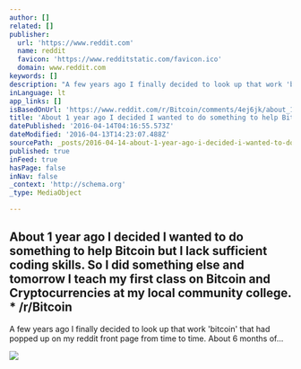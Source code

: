 ```yaml
---
author: []
related: []
publisher:
  url: 'https://www.reddit.com'
  name: reddit
  favicon: 'https://www.redditstatic.com/favicon.ico'
  domain: www.reddit.com
keywords: []
description: "A few years ago I finally decided to look up that work 'bitcoin' that had popped up on my reddit front page from time to time. About 6 months of..."
inLanguage: lt
app_links: []
isBasedOnUrl: 'https://www.reddit.com/r/Bitcoin/comments/4ej6jk/about_1_year_ago_i_decided_i_wanted_to_do/'
title: 'About 1 year ago I decided I wanted to do something to help Bitcoin but I lack sufficient coding skills. So I did something else and tomorrow I teach my first class on Bitcoin and Cryptocurrencies at my local community college. * /r/Bitcoin'
datePublished: '2016-04-14T04:16:55.573Z'
dateModified: '2016-04-13T14:23:07.488Z'
sourcePath: _posts/2016-04-14-about-1-year-ago-i-decided-i-wanted-to-do-something-to-help.md
published: true
inFeed: true
hasPage: false
inNav: false
_context: 'http://schema.org'
_type: MediaObject

---
```

<article style=""><h1>About 1 year ago I decided I wanted to do something to help Bitcoin but I lack sufficient coding skills. So I did something else and tomorrow I teach my first class on Bitcoin and Cryptocurrencies at my local community college. * /r/Bitcoin</h1><p>A few years ago I finally decided to look up that work 'bitcoin' that had popped up on my reddit front page from time to time. About 6 months of...</p><img src="https://www.redditstatic.com/icon.png" /></article>